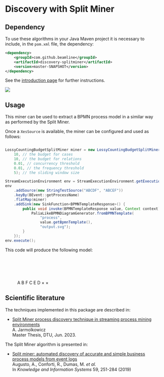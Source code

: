 # Discovery with Split Miner

## Dependency

To use these algorithms in your Java Maven project it is necessary to include, in the `pom.xml` file, the dependency:
```xml
<dependency>
    <groupId>com.github.beamline</groupId>
    <artifactId>discovery-splitminer</artifactId>
    <version>master-SNAPSHOT</version>
</dependency>
```
See the [introduction page](index.md) for further instructions.

[![](https://jitpack.io/v/beamline/discovery-splitminer.svg)](https://jitpack.io/#beamline/discovery-splitminer)


## Usage

This miner can be used to extract a BPMN process model in a similar way as performed by the Split Miner.

Once a `XesSource` is available, the miner can be configured and used as follows:

```java linenums="1"

LossyCountingBudgetSplitMiner miner = new LossyCountingBudgetSplitMiner(
	10, // the budget for cases
	10, // the budget for relations
	0.01, // concurrency threshold
	0.01, // the frequency threshold
	5); // the sliding window size

StreamExecutionEnvironment env = StreamExecutionEnvironment.getExecutionEnvironment();
env
	.addSource(new StringTestSource("ABCDF", "ABCEF"))
	.keyBy(BEvent::getProcessName)
	.flatMap(miner)
	.addSink(new SinkFunction<BPMNTemplateResponse>() {
		public void invoke(BPMNTemplateResponse value, Context context) throws Exception {
			PaliaLikeBPMNDiagramGenerator.fromBPMNTemplate(
				"process",
				value.getBpmnTemplate(),
				"output.svg");
		}
	});
env.execute();
```

This code will produce the following model:
<figure>

<svg width="668px" height="98px"
 viewBox="0.00 0.00 668.00 98.00" xmlns="http://www.w3.org/2000/svg" xmlns:xlink="http://www.w3.org/1999/xlink">
<g id="graph0" class="graph" transform="scale(1.0 1.0) rotate(0.0) translate(4.0 94.0)">
<title>G</title>
<polygon fill="white" stroke="transparent" points="-4,4 -4,-94 664,-94 664,4 -4,4"/>
<!-- e53a1df30&#45;9705&#45;4b08&#45;b0a8&#45;3263f4319ccc&#45;&gt;e19ab2931&#45;dc04&#45;48da&#45;bc8b&#45;a6445506d5c4 -->
<g id="e60b78e77&#45;f800&#45;4745&#45;8f69&#45;56f7a8303f9c" class="edge">
<title>e53a1df30&#45;9705&#45;4b08&#45;b0a8&#45;3263f4319ccc&#45;&gt;e19ab2931&#45;dc04&#45;48da&#45;bc8b&#45;a6445506d5c4</title>
<path fill="none" stroke="black" d="M12,-45C12,-45 29.5,-45 47.25,-45"/>
<polygon fill="black" stroke="black" points="47.6,-48.5 57.6,-45 47.6,-41.5 47.6,-48.5"/>
</g>
<!-- e19ab2931&#45;dc04&#45;48da&#45;bc8b&#45;a6445506d5c4&#45;&gt;e808aba30&#45;b5eb&#45;469b&#45;b542&#45;d5a27f4588b7 -->
<g id="e570fa095&#45;6945&#45;4ff5&#45;b8eb&#45;53abc79efd9a" class="edge">
<title>e19ab2931&#45;dc04&#45;48da&#45;bc8b&#45;a6445506d5c4&#45;&gt;e808aba30&#45;b5eb&#45;469b&#45;b542&#45;d5a27f4588b7</title>
<path fill="none" stroke="black" d="M86,-45C86,-45 113.31,-45 137.51,-45"/>
<polygon fill="black" stroke="black" points="137.6,-48.5 147.6,-45 137.6,-41.5 137.6,-48.5"/>
</g>
<!-- e808aba30&#45;b5eb&#45;469b&#45;b542&#45;d5a27f4588b7&#45;&gt;eeab80efd&#45;180c&#45;4fe1&#45;8e69&#45;9934b9ea0b09 -->
<g id="ec0a5f655&#45;43a5&#45;4088&#45;b71e&#45;7b5e25f8dcff" class="edge">
<title>e808aba30&#45;b5eb&#45;469b&#45;b542&#45;d5a27f4588b7&#45;&gt;eeab80efd&#45;180c&#45;4fe1&#45;8e69&#45;9934b9ea0b09</title>
<path fill="none" stroke="black" d="M176,-45C176,-45 203.31,-45 227.51,-45"/>
<polygon fill="black" stroke="black" points="227.6,-48.5 237.6,-45 227.6,-41.5 227.6,-48.5"/>
</g>
<!-- ee7b841cb&#45;464c&#45;419a&#45;8bae&#45;3f806f9ec5c9&#45;&gt;e6ae57bba&#45;eded&#45;484d&#45;af11&#45;a5a1989a71ee -->
<g id="e8ecd58b0&#45;5875&#45;4132&#45;b7d9&#45;851199c9f711" class="edge">
<title>ee7b841cb&#45;464c&#45;419a&#45;8bae&#45;3f806f9ec5c9&#45;&gt;e6ae57bba&#45;eded&#45;484d&#45;af11&#45;a5a1989a71ee</title>
<path fill="none" stroke="black" d="M576,-45C576,-45 606.61,-45 627.91,-45"/>
<polygon fill="black" stroke="black" points="627.99,-48.5 637.99,-45 627.99,-41.5 627.99,-48.5"/>
</g>
<!-- eeab80efd&#45;180c&#45;4fe1&#45;8e69&#45;9934b9ea0b09&#45;&gt;ea1411cd2&#45;ee63&#45;41c7&#45;a2dc&#45;1c7840253baa -->
<g id="e356780f9&#45;408a&#45;4f3b&#45;8d2d&#45;1dc7d897a344" class="edge">
<title>eeab80efd&#45;180c&#45;4fe1&#45;8e69&#45;9934b9ea0b09&#45;&gt;ea1411cd2&#45;ee63&#45;41c7&#45;a2dc&#45;1c7840253baa</title>
<path fill="none" stroke="black" d="M266,-45C266,-45 295.43,-45 317.55,-45"/>
<polygon fill="black" stroke="black" points="317.65,-48.5 327.65,-45 317.65,-41.5 317.65,-48.5"/>
</g>
<!-- e808e2a5f&#45;5092&#45;4189&#45;90b5&#45;8395b10cce91&#45;&gt;ebc3567e8&#45;38c0&#45;4f5e&#45;ae50&#45;e43c49309c44 -->
<g id="e10a92820&#45;95ed&#45;4d97&#45;80c5&#45;2903c32392db" class="edge">
<title>e808e2a5f&#45;5092&#45;4189&#45;90b5&#45;8395b10cce91&#45;&gt;ebc3567e8&#45;38c0&#45;4f5e&#45;ae50&#45;e43c49309c44</title>
<path fill="none" stroke="black" d="M421,-72C421,-72 454.32,-60.08 476.69,-52.08"/>
<polygon fill="black" stroke="black" points="478.08,-55.3 486.32,-48.64 475.72,-48.71 478.08,-55.3"/>
</g>
<!-- eaf32a996&#45;30c2&#45;4603&#45;b9ef&#45;ae197503fc9b&#45;&gt;ebc3567e8&#45;38c0&#45;4f5e&#45;ae50&#45;e43c49309c44 -->
<g id="e8f788920&#45;6292&#45;45f9&#45;9a72&#45;ceafb01d2073" class="edge">
<title>eaf32a996&#45;30c2&#45;4603&#45;b9ef&#45;ae197503fc9b&#45;&gt;ebc3567e8&#45;38c0&#45;4f5e&#45;ae50&#45;e43c49309c44</title>
<path fill="none" stroke="black" d="M421,-18C421,-18 454.32,-29.92 476.69,-37.92"/>
<polygon fill="black" stroke="black" points="475.72,-41.29 486.32,-41.36 478.08,-34.7 475.72,-41.29"/>
</g>
<!-- ea1411cd2&#45;ee63&#45;41c7&#45;a2dc&#45;1c7840253baa&#45;&gt;e808e2a5f&#45;5092&#45;4189&#45;90b5&#45;8395b10cce91 -->
<g id="e412e60ca&#45;e1df&#45;4934&#45;9d90&#45;097a50a06d41" class="edge">
<title>ea1411cd2&#45;ee63&#45;41c7&#45;a2dc&#45;1c7840253baa&#45;&gt;e808e2a5f&#45;5092&#45;4189&#45;90b5&#45;8395b10cce91</title>
<path fill="none" stroke="black" d="M343.5,-45C343.5,-45 363.68,-52.22 383.17,-59.19"/>
<polygon fill="black" stroke="black" points="382,-62.48 392.59,-62.56 384.36,-55.89 382,-62.48"/>
</g>
<!-- ea1411cd2&#45;ee63&#45;41c7&#45;a2dc&#45;1c7840253baa&#45;&gt;eaf32a996&#45;30c2&#45;4603&#45;b9ef&#45;ae197503fc9b -->
<g id="eaa2a0c8e&#45;3ce9&#45;41c2&#45;9a90&#45;5f577efee202" class="edge">
<title>ea1411cd2&#45;ee63&#45;41c7&#45;a2dc&#45;1c7840253baa&#45;&gt;eaf32a996&#45;30c2&#45;4603&#45;b9ef&#45;ae197503fc9b</title>
<path fill="none" stroke="black" d="M343.5,-45C343.5,-45 363.68,-37.78 383.17,-30.81"/>
<polygon fill="black" stroke="black" points="384.36,-34.11 392.59,-27.44 382,-27.52 384.36,-34.11"/>
</g>
<!-- ebc3567e8&#45;38c0&#45;4f5e&#45;ae50&#45;e43c49309c44&#45;&gt;ee7b841cb&#45;464c&#45;419a&#45;8bae&#45;3f806f9ec5c9 -->
<g id="e0d89edff&#45;2af6&#45;427d&#45;ac62&#45;d700b7d131be" class="edge">
<title>ebc3567e8&#45;38c0&#45;4f5e&#45;ae50&#45;e43c49309c44&#45;&gt;ee7b841cb&#45;464c&#45;419a&#45;8bae&#45;3f806f9ec5c9</title>
<path fill="none" stroke="black" d="M498.5,-45C498.5,-45 518.13,-45 537.37,-45"/>
<polygon fill="black" stroke="black" points="537.59,-48.5 547.59,-45 537.59,-41.5 537.59,-48.5"/>
</g>
<!-- e53a1df30&#45;9705&#45;4b08&#45;b0a8&#45;3263f4319ccc -->
<g id="e53a1df30&#45;9705&#45;4b08&#45;b0a8&#45;3263f4319ccc" class="node">
<title>e53a1df30&#45;9705&#45;4b08&#45;b0a8&#45;3263f4319ccc</title>
<ellipse fill="white" stroke="black" cx="11" cy="-45" rx="11" ry="11"/>
</g>
<!-- e19ab2931&#45;dc04&#45;48da&#45;bc8b&#45;a6445506d5c4 -->
<g id="e19ab2931&#45;dc04&#45;48da&#45;bc8b&#45;a6445506d5c4" class="node">
<title>e19ab2931&#45;dc04&#45;48da&#45;bc8b&#45;a6445506d5c4</title>
<path fill="#ffffcc" stroke="black" d="M100,-63C100,-63 70,-63 70,-63 64,-63 58,-57 58,-51 58,-51 58,-39 58,-39 58,-33 64,-27 70,-27 70,-27 100,-27 100,-27 106,-27 112,-33 112,-39 112,-39 112,-51 112,-51 112,-57 106,-63 100,-63"/>
<text text-anchor="middle" x="85" y="-42.6" font-size="8.00">A</text>
</g>
<!-- e808aba30&#45;b5eb&#45;469b&#45;b542&#45;d5a27f4588b7 -->
<g id="e808aba30&#45;b5eb&#45;469b&#45;b542&#45;d5a27f4588b7" class="node">
<title>e808aba30&#45;b5eb&#45;469b&#45;b542&#45;d5a27f4588b7</title>
<path fill="#ffffcc" stroke="black" d="M190,-63C190,-63 160,-63 160,-63 154,-63 148,-57 148,-51 148,-51 148,-39 148,-39 148,-33 154,-27 160,-27 160,-27 190,-27 190,-27 196,-27 202,-33 202,-39 202,-39 202,-51 202,-51 202,-57 196,-63 190,-63"/>
<text text-anchor="middle" x="175" y="-42.6" font-size="8.00">B</text>
</g>
<!-- ee7b841cb&#45;464c&#45;419a&#45;8bae&#45;3f806f9ec5c9 -->
<g id="ee7b841cb&#45;464c&#45;419a&#45;8bae&#45;3f806f9ec5c9" class="node">
<title>ee7b841cb&#45;464c&#45;419a&#45;8bae&#45;3f806f9ec5c9</title>
<path fill="#ffffcc" stroke="black" d="M590,-63C590,-63 560,-63 560,-63 554,-63 548,-57 548,-51 548,-51 548,-39 548,-39 548,-33 554,-27 560,-27 560,-27 590,-27 590,-27 596,-27 602,-33 602,-39 602,-39 602,-51 602,-51 602,-57 596,-63 590,-63"/>
<text text-anchor="middle" x="575" y="-42.6" font-size="8.00">F</text>
</g>
<!-- eeab80efd&#45;180c&#45;4fe1&#45;8e69&#45;9934b9ea0b09 -->
<g id="eeab80efd&#45;180c&#45;4fe1&#45;8e69&#45;9934b9ea0b09" class="node">
<title>eeab80efd&#45;180c&#45;4fe1&#45;8e69&#45;9934b9ea0b09</title>
<path fill="#ffffcc" stroke="black" d="M280,-63C280,-63 250,-63 250,-63 244,-63 238,-57 238,-51 238,-51 238,-39 238,-39 238,-33 244,-27 250,-27 250,-27 280,-27 280,-27 286,-27 292,-33 292,-39 292,-39 292,-51 292,-51 292,-57 286,-63 280,-63"/>
<text text-anchor="middle" x="265" y="-42.6" font-size="8.00">C</text>
</g>
<!-- e808e2a5f&#45;5092&#45;4189&#45;90b5&#45;8395b10cce91 -->
<g id="e808e2a5f&#45;5092&#45;4189&#45;90b5&#45;8395b10cce91" class="node">
<title>e808e2a5f&#45;5092&#45;4189&#45;90b5&#45;8395b10cce91</title>
<path fill="#ffffcc" stroke="black" d="M435,-90C435,-90 405,-90 405,-90 399,-90 393,-84 393,-78 393,-78 393,-66 393,-66 393,-60 399,-54 405,-54 405,-54 435,-54 435,-54 441,-54 447,-60 447,-66 447,-66 447,-78 447,-78 447,-84 441,-90 435,-90"/>
<text text-anchor="middle" x="420" y="-69.6" font-size="8.00">E</text>
</g>
<!-- eaf32a996&#45;30c2&#45;4603&#45;b9ef&#45;ae197503fc9b -->
<g id="eaf32a996&#45;30c2&#45;4603&#45;b9ef&#45;ae197503fc9b" class="node">
<title>eaf32a996&#45;30c2&#45;4603&#45;b9ef&#45;ae197503fc9b</title>
<path fill="#ffffcc" stroke="black" d="M435,-36C435,-36 405,-36 405,-36 399,-36 393,-30 393,-24 393,-24 393,-12 393,-12 393,-6 399,0 405,0 405,0 435,0 435,0 441,0 447,-6 447,-12 447,-12 447,-24 447,-24 447,-30 441,-36 435,-36"/>
<text text-anchor="middle" x="420" y="-15.6" font-size="8.00">D</text>
</g>
<!-- ea1411cd2&#45;ee63&#45;41c7&#45;a2dc&#45;1c7840253baa -->
<g id="ea1411cd2&#45;ee63&#45;41c7&#45;a2dc&#45;1c7840253baa" class="node">
<title>ea1411cd2&#45;ee63&#45;41c7&#45;a2dc&#45;1c7840253baa</title>
<polygon fill="white" stroke="black" points="342.5,-59.5 328,-45 342.5,-30.5 357,-45 342.5,-59.5"/>
<text text-anchor="start" x="334.26" y="-33" font-size="30.00">×</text>
</g>
<!-- ebc3567e8&#45;38c0&#45;4f5e&#45;ae50&#45;e43c49309c44 -->
<g id="ebc3567e8&#45;38c0&#45;4f5e&#45;ae50&#45;e43c49309c44" class="node">
<title>ebc3567e8&#45;38c0&#45;4f5e&#45;ae50&#45;e43c49309c44</title>
<polygon fill="white" stroke="black" points="497.5,-59.5 483,-45 497.5,-30.5 512,-45 497.5,-59.5"/>
<text text-anchor="start" x="489.26" y="-33" font-size="30.00">×</text>
</g>
<!-- e6ae57bba&#45;eded&#45;484d&#45;af11&#45;a5a1989a71ee -->
<g id="e6ae57bba&#45;eded&#45;484d&#45;af11&#45;a5a1989a71ee" class="node">
<title>e6ae57bba&#45;eded&#45;484d&#45;af11&#45;a5a1989a71ee</title>
<ellipse fill="white" stroke="black" stroke-width="3" cx="649" cy="-45" rx="11" ry="11"/>
</g>
</g>
</svg>

</figure>

## Scientific literature

The techniques implemented in this package are described in:

- [Split Miner process discovery technique in streaming process mining environments](https://findit.dtu.dk/en/catalog/64bc6ffbb3ea963131d70caf)  
A. Jarmolkowicz  
Master Thesis, DTU, Jun. 2023.

The Split Miner algorithm is presented in:

- [Split miner: automated discovery of accurate and simple business process models from event logs](https://doi.org/10.1007/s10115-018-1214-x)  
Augusto, A., Conforti, R., Dumas, M. *et al.*   
In *Knowledge and Information Systems* 59, 251-284 (2019)